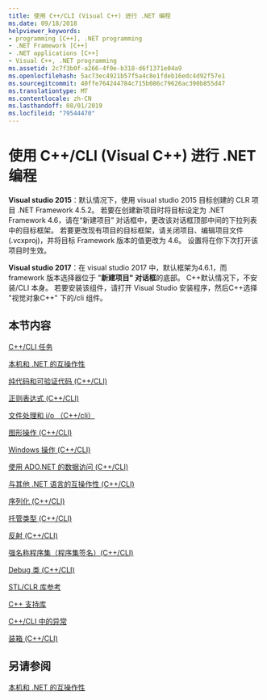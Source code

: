 ```yaml
---
title: 使用 C++/CLI (Visual C++) 进行 .NET 编程
ms.date: 09/18/2018
helpviewer_keywords:
- programming [C++], .NET programming
- .NET Framework [C++]
- .NET applications [C++]
- Visual C++, .NET programming
ms.assetid: 2c7f3b0f-a266-4f0e-b318-d6f1371e04a9
ms.openlocfilehash: 5ac73ec4921b57f5a4c8e1fdeb16edc4d92f57e1
ms.sourcegitcommit: 40ffe764244784c715b086c79626ac390b855d47
ms.translationtype: MT
ms.contentlocale: zh-CN
ms.lasthandoff: 08/01/2019
ms.locfileid: "79544470"
---
```

# <a name="net-programming-with-ccli-visual-c"></a>使用 C++/CLI (Visual C++) 进行 .NET 编程

**Visual studio 2015**：默认情况下，使用 visual studio 2015 目标创建的 CLR 项目 .NET Framework 4.5.2。 若要在创建新项目时将目标设定为 .NET Framework 4.6，请在“新建项目” 对话框中，更改该对话框顶部中间的下拉列表中的目标框架。 若要更改现有项目的目标框架，请关闭项目、编辑项目文件 (.vcxproj)，并将目标 Framework 版本的值更改为 4.6。 设置将在你下次打开该项目时生效。

**Visual studio 2017**：在 visual studio 2017 中，默认框架为4.6.1，而 framework 版本选择器位于 "**新建项目" 对话框**的底部。 C++默认情况下，不安装/CLI 本身。 若要安装该组件，请打开 Visual Studio 安装程序，然后C++选择 "视觉对象C++" 下的/cli 组件。

## <a name="in-this-section"></a>本节内容

[C++/CLI 任务](../dotnet/cpp-cli-tasks.md)

[本机和 .NET 的互操作性](../dotnet/native-and-dotnet-interoperability.md)

[纯代码和可验证代码 (C++/CLI)](../dotnet/pure-and-verifiable-code-cpp-cli.md)

[正则表达式 (C++/CLI)](../dotnet/regular-expressions-cpp-cli.md)

[文件处理和 i/o （C++/cli）](../dotnet/file-handling-and-i-o-cpp-cli.md)

[图形操作 (C++/CLI)](../dotnet/graphics-operations-cpp-cli.md)

[Windows 操作 (C++/CLI)](../dotnet/windows-operations-cpp-cli.md)

[使用 ADO.NET 的数据访问 (C++/CLI)](../dotnet/data-access-using-adonet-cpp-cli.md)

[与其他 .NET 语言的互操作性 (C++/CLI)](../dotnet/interoperability-with-other-dotnet-languages-cpp-cli.md)

[序列化 (C++/CLI)](../dotnet/serialization-cpp-cli.md)

[托管类型 (C++/CLI)](../dotnet/managed-types-cpp-cli.md)

[反射 (C++/CLI)](../dotnet/reflection-cpp-cli.md)

[强名称程序集（程序集签名）(C++/CLI)](../dotnet/strong-name-assemblies-assembly-signing-cpp-cli.md)

[Debug 类 (C++/CLI)](../dotnet/debug-class-cpp-cli.md)

[STL/CLR 库参考](../dotnet/stl-clr-library-reference.md)

[C++ 支持库](../dotnet/cpp-support-library.md)

[C++/CLI 中的异常](../dotnet/exceptions-in-cpp-cli.md)

[装箱 (C++/CLI)](../dotnet/boxing-cpp-cli.md)

## <a name="see-also"></a>另请参阅

[本机和 .NET 的互操作性](../dotnet/native-and-dotnet-interoperability.md)
